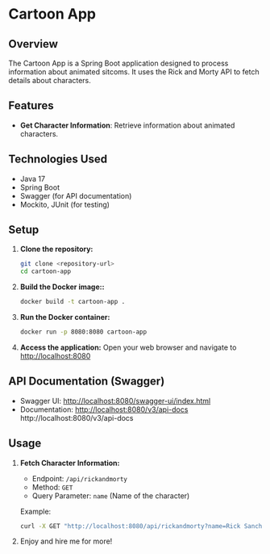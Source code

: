 # Cartoon App

## Overview
The Cartoon App is a Spring Boot application designed to process information about animated sitcoms. It uses the Rick and Morty API to fetch details about characters.

## Features
- **Get Character Information**: Retrieve information about animated characters.

## Technologies Used
- Java 17
- Spring Boot
- Swagger (for API documentation)
- Mockito, JUnit (for testing)

## Setup
1. **Clone the repository:**
    ```bash
    git clone <repository-url>
    cd cartoon-app
    ```

2. **Build the Docker image::**
    ```bash
    docker build -t cartoon-app .
    ```

3. **Run the Docker container:**
    ```bash
    docker run -p 8080:8080 cartoon-app
    ```

4. **Access the application:**
   Open your web browser and navigate to [http://localhost:8080](http://localhost:8080)

## API Documentation (Swagger)
- Swagger UI: [http://localhost:8080/swagger-ui/index.html](http://localhost:8080/swagger-ui/index.html)
- Documentation: [http://localhost:8080/v3/api-docs](http://localhost:8080/v3/api-docs) http://localhost:8080/v3/api-docs 

## Usage
1. **Fetch Character Information:**
    - Endpoint: `/api/rickandmorty`
    - Method: `GET`
    - Query Parameter: `name` (Name of the character)

   Example:
   ```bash
   curl -X GET "http://localhost:8080/api/rickandmorty?name=Rick Sanchez" -H "accept: */*"
   
2. Enjoy and hire me for more!
